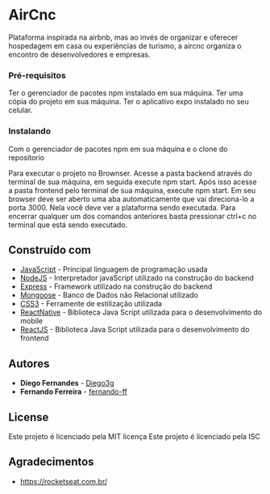 # AirCnc

 Plataforma inspirada na airbnb, mas ao invés de organizar e oferecer hospedagem  em casa ou experiências de turismo, a aircnc organiza o encontro de desenvolvedores e empresas.  
 






### Pré-requisitos

Ter o gerenciador de pacotes npm instalado em sua máquina.
Ter uma cópia do projeto em sua máquina.
Ter o aplicativo expo instalado no seu celular.


### Instalando

Com o gerenciador de pacotes npm em sua máquina e o clone do repositorio

Para executar o projeto no Brownser.
Acesse a pasta backend através do terminal de sua máquina, em seguida execute npm start.
Após isso acesse a pasta frontend pelo terminal de sua máquina, execute npm start.
Em seu browser deve ser aberto uma aba automaticamente que vai direciona-lo a porta 3000.
Nela você deve ver a plataforma sendo executada.
Para encerrar qualquer um dos comandos anteriores basta pressionar ctrl+c no terminal que está sendo executado.





## Construído com

* [JavaScript](https://developer.mozilla.org/pt-BR/docs/Web/JavaScript) - Principal linguagem de programação usada
* [NodeJS](https://nodejs.org/en/) - Interpretador javaScript utilizado na construção do backend
* [Express](https://expressjs.com/pt-br/) - Framework utilizado na construção do backend
* [Mongoose](https://mongoosejs.com/) - Banco de Dados não Relacional utilizado
* [CSS3](https://rometools.github.io/rome/) - Ferramente de estilização utilizada
* [ReactNative](https://reactnative.dev/) - Biblioteca Java Script utilizada para o desenvolvimento do mobile 
* [ReactJS](https://pt-br.reactjs.org/) - Biblioteca Java Script utilizada para o desenvolvimento do frontend

## Autores

* **Diego Fernandes**	- [Diego3g](https://github.com/Diego3g)
* **Fernando Ferreira** - [fernando-ff](https://github.com/fernando-ff)

## License
Este projeto é licenciado pela MIT licença
Este projeto é licenciado pela ISC

## Agradecimentos

* https://rocketseat.com.br/
	

